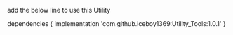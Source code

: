 add the below line to use this Utility

dependencies {
	        implementation 'com.github.iceboy1369:Utility_Tools:1.0.1'
	}

